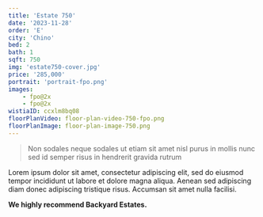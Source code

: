 ```yaml
---
title: 'Estate 750'
date: '2023-11-28'
order: 'E'
city: 'Chino'
bed: 2
bath: 1
sqft: 750
img: 'estate750-cover.jpg'
price: '285,000'
portrait: 'portrait-fpo.png'
images:
    - fpo@2x
    - fpo@2x
wistiaID: ccxlm8bq08
floorPlanVideo: floor-plan-video-750-fpo.png
floorPlanImage: floor-plan-image-750.png
---
```


> Non sodales neque sodales ut etiam sit amet nisl purus in mollis nunc sed id semper risus in hendrerit gravida rutrum

Lorem ipsum dolor sit amet, consectetur adipiscing elit, sed do eiusmod tempor incididunt ut labore et dolore magna aliqua. Aenean sed adipiscing diam donec adipiscing tristique risus. Accumsan sit amet nulla facilisi.

**We highly recommend Backyard Estates.**
